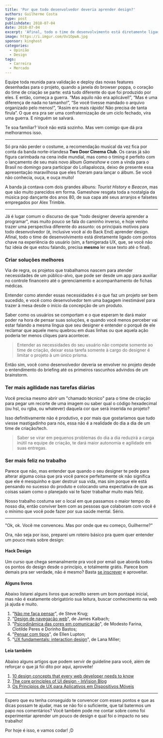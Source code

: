 ```yaml
---
title: 'Por que todo desenvolvedor deveria aprender design?'
authors: Guilherme Costa
type: post
publishdate: 2018-07-04
date: 2018-07-04
excerpt: 'Afinal, todo o time de desenvolvimento está diretamente ligado com pontos chave na experiência do usuário.'
image: https://i.imgur.com/Uv1OpwA.jpg
sponsor: kinghost
categories:
  - Opinião
  - Design
tags:
  - Carreira
  - Mercado
---
```


Equipe toda reunida para validação e deploy das novas features desenhadas para o
projeto, quando a janela do browser poppa, o coração do time de criação se
parte: está tudo diferente do que foi produzido por eles. E então, começa a
guerra. “Mas aquilo não era aplicável!”, “Mas é uma diferença de nada no
tamanho!”, “Se você tivesse mandado o arquivo organizado pelo menos!”, “Assim
era mais rápido! Não precisa de tanta firula”. O que era pra ser uma
confraternização de um ciclo fechado, vira uma guerra. E ninguém se salvará.

Te soa familiar? Você não está sozinho. Mas vem comigo que dá pra melhorarmos
isso.

*****

Só pra não perder o costume, a recomendação musical da vez fica por conta da
banda norte-irlandesa **Two Door Cinema Club**. Os caras já são figura carimbada
na cena indie mundial, mas como o timing é perfeito com o lançamento de seu mais
novo álbum *Gameshow* e com a vinda para o Brasil no domingo para participar do
Lollapalooza, deixo de presente essa apresentação maravilhosa que eles fizeram
para lançar o álbum. Se você não conhecia, ouça, e ouça muito!

A banda já contava com dois grandes álbuns: *Tourist History* e *Beacon*, mas
que são muito parecidos em forma. Gameshow resgata toda a nostalgia da música
pop dançante dos anos 80, de sua capa até seus arranjos e falsetes empregados
por Alex Trimble.

*****

Já é lugar comum o discurso de que "todo designer deveria aprender a programar",
mas muito pouco se fala do caminho inverso, e hoje venho trazer uma perspectiva
diferente do assunto: os principais motivos para todo desenvolvedor (é,
inclusive você aí do Back End) aprender design. Afinal, todo o time de
desenvolvimento está diretamente ligado com pontos chave na experiência do
usuário (sim, a famigerada UX, que, se você não faz ideia de que estou falando,
precisa **mesmo** ler esse texto até o final).

### Criar soluções melhores

Via de regra, os projetos que trabalhamos nascem para atender necessidades de um
público-alvo, que pode ser desde um app para auxiliar no controle financeiro até
o gerenciamento e acompanhamento de fichas médicas.

Entender como atender essas necessidades é o que faz um projeto ser bem
sucedido, e você como desenvolvedor tem uma bagagem inestimável para trazer à
mesa desde o início da concepção de um produto.

Saber como os usuários se comportam e o que esperam te dará maior poder na hora
de pensar suas soluções, e quando você menos perceber vai estar falando a mesma
língua que seu designer e entender o porquê de ele reclamar que aquele menu
quebrou em duas linhas ou que aquela ação poderia ter menos cliques para
acontecer.

> Entender as necessidades do seu usuário não compete somente ao time de criação,
> deixar essa tarefa somente à cargo do designer é limitar o projeto à um único
prisma.

Então sim, você como desenvolvedor deveria se envolver no projeto desde o
entendimento do briefing até os primeiros rascunhos advindos de um brainstorm.

### Ter mais agilidade nas tarefas diárias

Você precisa mesmo abrir um "chamado técnico" para o time de criação para pegar
um recorte de uma imagem ou saber qual o código hexadecimal (ou hsl, ou rgba, ou
whatever) daquela cor que será inserida no projeto?

Isso definitivamente não é produtivo, e por mais que gostaríamos que tudo viesse
mastigadinho para nós, essa não é a realidade do dia a dia de um time de
criação/tech.

> Saber se virar em pequenos problemas do dia a dia reduzirá a carga inútil na
> equipe de criação, te dará maior autonomia e agilidade em suas entregas.

### Ser mais feliz no trabalho

Parece que não, mas entender que quando o seu designer te pede para alterar
alguma coisa que pra você parece perfeitamente ok não significa que ele é
mesquinho e quer destruir sua vida, mas sim porque ele está pensando no sucesso
do produto e colocando uma expectativa de que as coisas saiam como o planejado
vai te fazer trabalhar muito mais feliz.

Nosso trabalho costuma ser o local em que passamos o maior tempo do nosso dia,
então conviver bem com as pessoas que colaboram com você é o mínimo que você
pode fazer por sua saúde mental. Sério.

*****

"Ok, ok. Você me convenceu. Mas por onde que eu começo, Guilherme?"

Ora, não seja por isso, preparei um roteiro básico pra quem quer entender um
pouco mais sobre design:

#### Hack Design

Um curso que chega semanalmente pra você por email que aborda todos os pontos do
design desde o princípio, e totalmente grátis. Parece bom demais pra ser
verdade, não é mesmo? Basta [se inscrever](https://hackdesign.org/) e
aproveitar.

#### Alguns livros

Abaixo listarei alguns livros que acredito serem um bom pontapé inicial, mas não
é exatamente obrigatório sua leitura, buscar conhecimento na web já ajuda e
muito.

1.  "[Não me faça pensar](https://www.amazon.com.br/NÃ£o-Me-FaÃ§a-Pensar-Atualizado/dp/8576088509)",
de Steve Krug;
1.  "[Design de navegação web](https://www.amazon.com.br/Design-NavegaÃ§Ã£o-Web-Otimizando-ExperiÃªncia-ebook/dp/B019HNBXSI/)",
de James Kalbach;
1.  "[Psicodinâmica das cores em comunicação](https://www.amazon.com.br/PsicodinÃ¢mica-das-Cores-em-ComunicaÃ§Ã£o/dp/8521205465)",
de Modesto Farina, Clotilde Peres e Dorinho Bastos;
1.  "[Pensar com tipos](https://www.amazon.com.br/Pensar-com-Tipos-Ellen-Lupton/dp/8540502836)",
de Ellen Lupton;
1.  "[UX fundamentals: interaction design](https://go.usabilla.com/ux-fundamentals-interaction-design-ebook)", de
Lana Miller;

#### Leia também

Abaixo alguns artigos que podem servir de guideline para você, além de reforçar
o que já foi dito por aqui, aproveite!

1. [10 design concepts that every web developer needs to know](https://www.creativebloq.com/web-design/10-design-concepts-web-developers-need-know-11135255)
1. [The core principles of UI design - InVision Blog](https://blog.invisionapp.com/core-principles-of-ui-design/)
1. [Os Princípios de UX para Aplicativos em Dispositivos Móveis](https://www.thinkwithgoogle.com/intl/pt-br/articles/mobile-app-ux-principles.html)

*****

Espero que eu tenha conseguido te convencer com esses pontos e que as dicas
possam te ajudar, mas se não foi o suficiente, que tal batermos um papo nos
comentários? Você também pode me contar sobre como foi experimentar aprender um
pouco de design e qual foi o impacto no seu trabalho!

Por hoje é isso, e vamos codar! ;D
